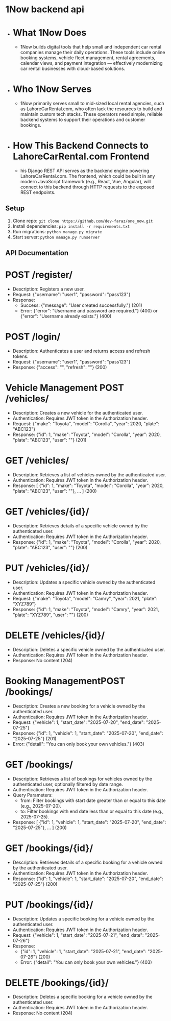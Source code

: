 # 1Now backend api

- # What 1Now Does
    - 1Now builds digital tools that help small and independent car rental companies manage their daily operations. These tools include online booking systems, vehicle fleet management, rental agreements, calendar views, and payment integration — effectively modernizing car rental businesses with cloud-based solutions.

- # Who 1Now Serves
    - 1Now primarily serves small to mid-sized local rental agencies, such as LahoreCarRental.com, who often lack the resources to build and maintain custom tech stacks. These operators need simple, reliable backend systems to support their operations and customer bookings.

- # How This Backend Connects to LahoreCarRental.com Frontend
    - his Django REST API serves as the backend engine powering LahoreCarRental.com. The frontend, which could be built in any modern JavaScript framework (e.g., React, Vue, Angular), will connect to this backend through HTTP requests to the exposed REST endpoints.

## Setup

1. Clone repo: `git clone https://github.com/dev-faraz/one_now.git`
2. Install dependencies: `pip install -r requirements.txt`
3. Run migrations: `python manage.py migrate`
4. Start server: `python manage.py runserver`


## API Documentation


# POST /register/
 - Description: Registers a new user.
 - Request: {"username": "user1", "password": "pass123"}
 - Response:
    - Success: {"message": "User created successfully."} (201)
    - Error: {"error": "Username and password are required."} (400) or {"error": "Username already exists."} (400)

# POST /login/
  - Description: Authenticates a user and returns access and refresh tokens.
  - Request: {"username": "user1", "password": "pass123"}
  - Response: {"access": "<token>", "refresh": "<token>"} (200)

# Vehicle Management POST /vehicles/
  - Description: Creates a new vehicle for the authenticated user.
  - Authentication: Requires JWT token in the Authorization header.
  - Request: {"make": "Toyota", "model": "Corolla", "year": 2020, "plate": "ABC123"}
  - Response: {"id": 1, "make": "Toyota", "model": "Corolla", "year": 2020, "plate": "ABC123", "user": "<username>"} (201)

# GET /vehicles/
  - Description: Retrieves a list of vehicles owned by the authenticated user.
  - Authentication: Requires JWT token in the Authorization header.
  - Response: [ {"id": 1, "make": "Toyota", "model": "Corolla", "year": 2020, "plate": "ABC123", "user": "<username>"}, ... ] (200)

# GET /vehicles/{id}/
  - Description: Retrieves details of a specific vehicle owned by the authenticated user.
  - Authentication: Requires JWT token in the Authorization header.
  - Response: {"id": 1, "make": "Toyota", "model": "Corolla", "year": 2020, "plate": "ABC123", "user": "<username>"} (200)

# PUT /vehicles/{id}/
  - Description: Updates a specific vehicle owned by the authenticated user.
  - Authentication: Requires JWT token in the Authorization header.
  - Request: {"make": "Toyota", "model": "Camry", "year": 2021, "plate": "XYZ789"}
  - Response: {"id": 1, "make": "Toyota", "model": "Camry", "year": 2021, "plate": "XYZ789", "user": "<username>"} (200)

# DELETE /vehicles/{id}/
  - Description: Deletes a specific vehicle owned by the authenticated user.
  - Authentication: Requires JWT token in the Authorization header.
  - Response: No content (204)

# Booking ManagementPOST /bookings/
  - Description: Creates a new booking for a vehicle owned by the authenticated user.
  - Authentication: Requires JWT token in the Authorization header.
  - Request: {"vehicle": 1, "start_date": "2025-07-20", "end_date": "2025-07-25"}
  - Response: {"id": 1, "vehicle": 1, "start_date": "2025-07-20", "end_date": "2025-07-25"} (201)
  - Error: {"detail": "You can only book your own vehicles."} (403)

# GET /bookings/
  - Description: Retrieves a list of bookings for vehicles owned by the authenticated user, optionally filtered by date range.
  - Authentication: Requires JWT token in the Authorization header.
  - Query Parameters:
    - from: Filter bookings with start date greater than or equal to this date (e.g., 2025-07-20).
    - to: Filter bookings with end date less than or equal to this date (e.g., 2025-07-25).
  - Response: [ {"id": 1, "vehicle": 1, "start_date": "2025-07-20", "end_date": "2025-07-25"}, ... ] (200)

# GET /bookings/{id}/
  - Description: Retrieves details of a specific booking for a vehicle owned by the authenticated user.
  - Authentication: Requires JWT token in the Authorization header.
  - Response: {"id": 1, "vehicle": 1, "start_date": "2025-07-20", "end_date": "2025-07-25"} (200)

# PUT /bookings/{id}/
  - Description: Updates a specific booking for a vehicle owned by the authenticated user.
  - Authentication: Requires JWT token in the Authorization header.
  - Request: {"vehicle": 1, "start_date": "2025-07-21", "end_date": "2025-07-26"}
  - Response:
    - {"id": 1, "vehicle": 1, "start_date": "2025-07-21", "end_date": "2025-07-26"} (200)
    - Error: {"detail": "You can only book your own vehicles."} (403)

# DELETE /bookings/{id}/
  - Description: Deletes a specific booking for a vehicle owned by the authenticated user.
  - Authentication: Requires JWT token in the Authorization header.
  - Response: No content (204)


